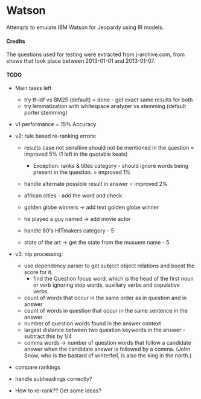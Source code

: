 # Watson
Attempts to emulate IBM Watson for Jeopardy using IR models.

#### Credits
The questions used for testing were extracted from j-archive.com, from shows that took place between 2013-01-01 and 2013-01-07.

#### TODO
* Main tasks left
    * try tf-idf vs BM25 (default) = done - got exact same results for both
    * try lemmatization with whitespace analyzer vs stemming (default porter stemming)

* v1 performance = 15% Accuracy
* v2: rule based re-ranking errors:
    * results case not sensitive should not be mentioned in the question = improved 5% (1 left in the quotable keats) 
        * Exception: ranks & titles category - should ignore words being present in the question. = improved 1%
    * handle alternate possible result in answer = improved 2%
    * african cities - add the word and check
    * golden globe winners -> add text golden globe winner
    * he played a guy named -> add movie actor
    
    * handle 80's HITmakers category - 5
    * state of the art -> get the state from the musuem name - 5
    
* v3: nlp processing:
    * use dependency parser to get subject object relations and boost the score for it.
        * find the Question focus word, which is the head of the first noun or verb ignoring stop
            words, auxiliary verbs and copulative verbs.
    * count of words that occur in the same order as in question and in answer
    * count of words in question that occur in the same sentence in the answer
    * number of question words found in the answer context
    * largest distance between two question keywords in the answer - subtract this by 1/4
    * comma words -> number of question words that follow a candidate answer when the candidate answer is followed by a comma.
    (John Snow, who is the bastard of winterfell, is also the king in the north.) 

* compare rankings
* handle subheadings correctly?
* How to re-rank?? Get some ideas?
